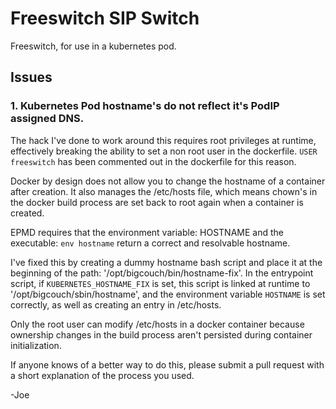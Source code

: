# Freeswitch SIP Switch

Freeswitch, for use in a kubernetes pod.

## Issues

### 1. Kubernetes Pod hostname's do not reflect it's PodIP assigned DNS. 

The hack I've done to work around this requires root privileges at runtime, effectively breaking the ability to set a non root user in the dockerfile.  `USER freeswitch` has been commented out in the dockerfile for this reason.

Docker by design does not allow you to change the hostname of a container after creation.  It also manages the /etc/hosts file, which means chown's in the docker build process are set back to root again when a container is created.

EPMD requires that the environment variable: HOSTNAME and the executable: `env hostname` return a correct and resolvable hostname.

I've fixed this by creating a dummy hostname bash script and place it at the beginning of the path: '/opt/bigcouch/bin/hostname-fix'.  In the entrypoint script, if `KUBERNETES_HOSTNAME_FIX` is set, this script is linked at runtime to '/opt/bigcouch/sbin/hostname', and the environment variable `HOSTNAME` is set correctly, as well as creating an entry in /etc/hosts.  

Only the root user can modify /etc/hosts in a docker container because ownership changes in the build process aren't persisted during container initialization.

If anyone knows of a better way to do this, please submit a pull request with a short explanation of the process you used.

-Joe
